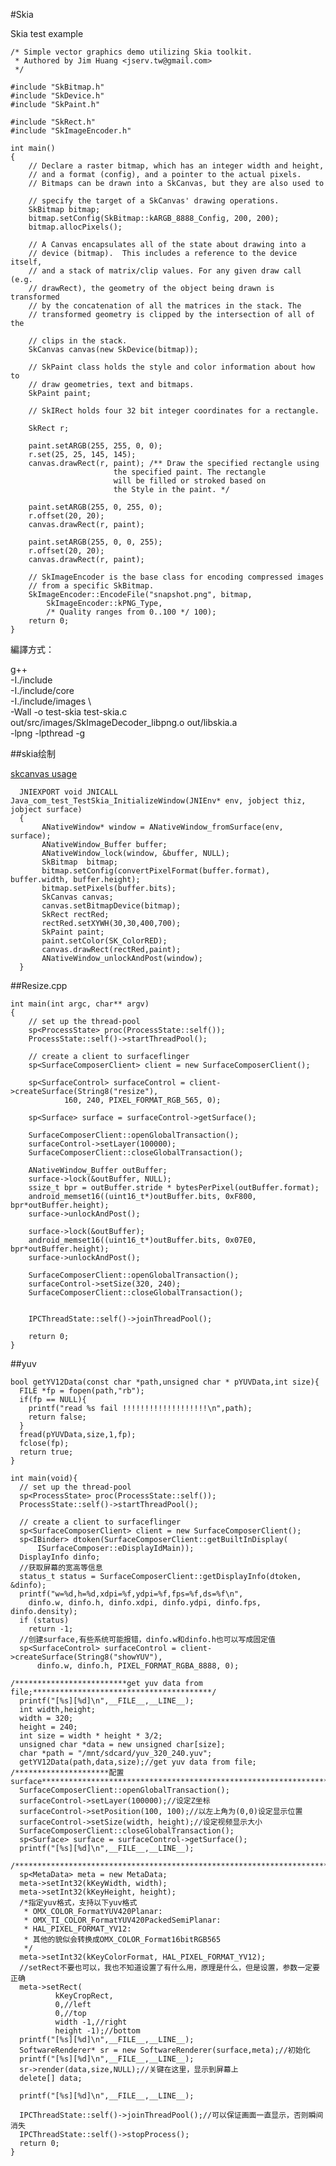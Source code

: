 #Skia

Skia test example

    /* Simple vector graphics demo utilizing Skia toolkit.
     * Authored by Jim Huang <jserv.tw@gmail.com>
     */

    #include "SkBitmap.h"
    #include "SkDevice.h"
    #include "SkPaint.h"

    #include "SkRect.h"
    #include "SkImageEncoder.h"

    int main()
    {
    	// Declare a raster bitmap, which has an integer width and height,
    	// and a format (config), and a pointer to the actual pixels.
    	// Bitmaps can be drawn into a SkCanvas, but they are also used to

    	// specify the target of a SkCanvas' drawing operations.
    	SkBitmap bitmap;
    	bitmap.setConfig(SkBitmap::kARGB_8888_Config, 200, 200);
    	bitmap.allocPixels();

    	// A Canvas encapsulates all of the state about drawing into a
    	// device (bitmap).  This includes a reference to the device itself,
    	// and a stack of matrix/clip values. For any given draw call (e.g.
    	// drawRect), the geometry of the object being drawn is transformed
    	// by the concatenation of all the matrices in the stack. The
    	// transformed geometry is clipped by the intersection of all of the

    	// clips in the stack.
    	SkCanvas canvas(new SkDevice(bitmap));

    	// SkPaint class holds the style and color information about how to
    	// draw geometries, text and bitmaps.
    	SkPaint paint;

    	// SkIRect holds four 32 bit integer coordinates for a rectangle.

    	SkRect r;

    	paint.setARGB(255, 255, 0, 0);
    	r.set(25, 25, 145, 145);
    	canvas.drawRect(r, paint); /** Draw the specified rectangle using
    				       the specified paint. The rectangle
    				       will be filled or stroked based on
    				       the Style in the paint. */

    	paint.setARGB(255, 0, 255, 0);
    	r.offset(20, 20);
    	canvas.drawRect(r, paint);

    	paint.setARGB(255, 0, 0, 255);
    	r.offset(20, 20);
    	canvas.drawRect(r, paint);

    	// SkImageEncoder is the base class for encoding compressed images
    	// from a specific SkBitmap.
    	SkImageEncoder::EncodeFile("snapshot.png", bitmap,
    		SkImageEncoder::kPNG_Type,
    		/* Quality ranges from 0..100 */ 100);
    	return 0;
    }

編譯方式：

  g++ \
          -I./include \
          -I./include/core \
          -I./include/images \                                                               
          -Wall -o test-skia test-skia.c \
          out/src/images/SkImageDecoder_libpng.o out/libskia.a \
          -lpng -lpthread -g




##skia绘制

[skcanvas usage](http://stackoverflow.com/questions/11211773/native-window-rendering-issue-on-samsung-galaxy-s3)


      JNIEXPORT void JNICALL Java_com_test_TestSkia_InitializeWindow(JNIEnv* env, jobject thiz, jobject surface)
      {
           ANativeWindow* window = ANativeWindow_fromSurface(env, surface);
           ANativeWindow_Buffer buffer;
           ANativeWindow_lock(window, &buffer, NULL);
           SkBitmap  bitmap;
           bitmap.setConfig(convertPixelFormat(buffer.format), buffer.width, buffer.height);
           bitmap.setPixels(buffer.bits);
           SkCanvas canvas;
           canvas.setBitmapDevice(bitmap);
           SkRect rectRed;
           rectRed.setXYWH(30,30,400,700);
           SkPaint paint;
           paint.setColor(SK_ColorRED);
           canvas.drawRect(rectRed,paint);
           ANativeWindow_unlockAndPost(window);
      }

##Resize.cpp


    int main(int argc, char** argv)
    {
        // set up the thread-pool
        sp<ProcessState> proc(ProcessState::self());
        ProcessState::self()->startThreadPool();

        // create a client to surfaceflinger
        sp<SurfaceComposerClient> client = new SurfaceComposerClient();

        sp<SurfaceControl> surfaceControl = client->createSurface(String8("resize"),
                160, 240, PIXEL_FORMAT_RGB_565, 0);

        sp<Surface> surface = surfaceControl->getSurface();

        SurfaceComposerClient::openGlobalTransaction();
        surfaceControl->setLayer(100000);
        SurfaceComposerClient::closeGlobalTransaction();

        ANativeWindow_Buffer outBuffer;
        surface->lock(&outBuffer, NULL);
        ssize_t bpr = outBuffer.stride * bytesPerPixel(outBuffer.format);
        android_memset16((uint16_t*)outBuffer.bits, 0xF800, bpr*outBuffer.height);
        surface->unlockAndPost();

        surface->lock(&outBuffer);
        android_memset16((uint16_t*)outBuffer.bits, 0x07E0, bpr*outBuffer.height);
        surface->unlockAndPost();

        SurfaceComposerClient::openGlobalTransaction();
        surfaceControl->setSize(320, 240);
        SurfaceComposerClient::closeGlobalTransaction();


        IPCThreadState::self()->joinThreadPool();

        return 0;
    }

##yuv


    bool getYV12Data(const char *path,unsigned char * pYUVData,int size){
      FILE *fp = fopen(path,"rb");
      if(fp == NULL){
        printf("read %s fail !!!!!!!!!!!!!!!!!!!\n",path);
        return false;
      }
      fread(pYUVData,size,1,fp);
      fclose(fp);
      return true;
    }

    int main(void){
      // set up the thread-pool
      sp<ProcessState> proc(ProcessState::self());
      ProcessState::self()->startThreadPool();

      // create a client to surfaceflinger
      sp<SurfaceComposerClient> client = new SurfaceComposerClient();
      sp<IBinder> dtoken(SurfaceComposerClient::getBuiltInDisplay(
          ISurfaceComposer::eDisplayIdMain));
      DisplayInfo dinfo;
      //获取屏幕的宽高等信息
      status_t status = SurfaceComposerClient::getDisplayInfo(dtoken, &dinfo);
      printf("w=%d,h=%d,xdpi=%f,ydpi=%f,fps=%f,ds=%f\n",
        dinfo.w, dinfo.h, dinfo.xdpi, dinfo.ydpi, dinfo.fps, dinfo.density);
      if (status)
        return -1;
      //创建surface,有些系统可能报错，dinfo.w和dinfo.h也可以写成固定值
      sp<SurfaceControl> surfaceControl = client->createSurface(String8("showYUV"),
          dinfo.w, dinfo.h, PIXEL_FORMAT_RGBA_8888, 0);

    /*************************get yuv data from file;****************************************/			
      printf("[%s][%d]\n",__FILE__,__LINE__);
      int width,height;
      width = 320;
      height = 240;
      int size = width * height * 3/2;
      unsigned char *data = new unsigned char[size];
      char *path = "/mnt/sdcard/yuv_320_240.yuv";
      getYV12Data(path,data,size);//get yuv data from file;
    /*********************配置surface*******************************************************************/
      SurfaceComposerClient::openGlobalTransaction();
      surfaceControl->setLayer(100000);//设定Z坐标
      surfaceControl->setPosition(100, 100);//以左上角为(0,0)设定显示位置
      surfaceControl->setSize(width, height);//设定视频显示大小
      SurfaceComposerClient::closeGlobalTransaction();
      sp<Surface> surface = surfaceControl->getSurface();
      printf("[%s][%d]\n",__FILE__,__LINE__);

    /****************************************************************************************/
      sp<MetaData> meta = new MetaData;
      meta->setInt32(kKeyWidth, width);
      meta->setInt32(kKeyHeight, height);
      /*指定yuv格式，支持以下yuv格式
       * OMX_COLOR_FormatYUV420Planar:
       * OMX_TI_COLOR_FormatYUV420PackedSemiPlanar:
       * HAL_PIXEL_FORMAT_YV12:
       * 其他的貌似会转换成OMX_COLOR_Format16bitRGB565
       */
      meta->setInt32(kKeyColorFormat, HAL_PIXEL_FORMAT_YV12);
      //setRect不要也可以，我也不知道设置了有什么用，原理是什么，但是设置，参数一定要正确
      meta->setRect(
              kKeyCropRect,
              0,//left
              0,//top
              width -1,//right
              height -1);//bottom
      printf("[%s][%d]\n",__FILE__,__LINE__);
      SoftwareRenderer* sr = new SoftwareRenderer(surface,meta);//初始化
      printf("[%s][%d]\n",__FILE__,__LINE__);
      sr->render(data,size,NULL);//关键在这里，显示到屏幕上
      delete[] data;

      printf("[%s][%d]\n",__FILE__,__LINE__);

      IPCThreadState::self()->joinThreadPool();//可以保证画面一直显示，否则瞬间消失
      IPCThreadState::self()->stopProcess();
      return 0;
    }
